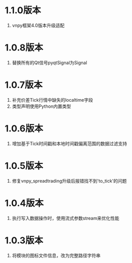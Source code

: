 # 1.1.0版本

1. vnpy框架4.0版本升级适配

# 1.0.8版本

1. 替换所有的Qt信号pyqtSignal为Signal

# 1.0.7版本

1. 补充价差Tick行情中缺失的localtime字段
2. 类型声明使用Python内置类型

# 1.0.6版本

1. 增加基于Tick时间戳和本地时间戳偏离范围的数据过滤支持

# 1.0.5版本

1. 修复vnpy_spreadtrading升级后报错找不到'to_tick'的问题

# 1.0.4版本

1. 执行写入数据操作时，使用流式参数stream来优化性能

# 1.0.3版本

1. 将模块的图标文件信息，改为完整路径字符串

